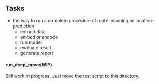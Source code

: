 ## Tasks

* the way to run a complete procedure of route-planning or location-prediction
  * extract data
  * embed or encode
  * run model
  * evaluate result
  * generate report

#### run_deep_move(WIP)

Still work in progress. Just move the test script to this directory. 